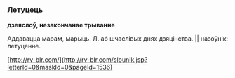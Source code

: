 ### Летуцець
**дзеяслоў, незакончанае трыванне**

Аддавацца марам, марыць. Л. аб шчаслівых днях дзяцінства. || назоўнік: летуценне.

<a rel="author">[http://rv-blr.com/](http://rv-blr.com/slounik.jsp?letterId=0&maskId=0&pageId=1536)</a>

